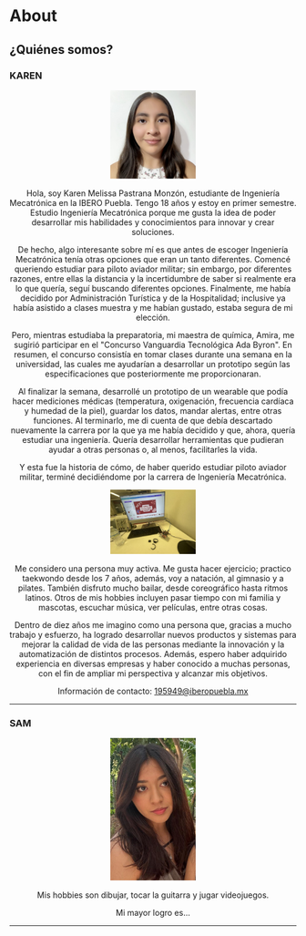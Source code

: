 # About

## ¿Quiénes somos?

### KAREN
<div align="center">
  <img src="../../assets/imgs/fotoAlumno.png" alt="Karen" width="150";">
  <p>
    Hola, soy Karen Melissa Pastrana Monzón, estudiante de Ingeniería Mecatrónica en la IBERO Puebla. Tengo 18 años y estoy en primer semestre. Estudio Ingeniería Mecatrónica porque me gusta la idea de poder desarrollar mis habilidades y conocimientos para innovar y crear soluciones.
   
De hecho, algo interesante sobre mí es que antes de escoger Ingeniería Mecatrónica tenía otras opciones que eran un tanto diferentes. Comencé queriendo estudiar para piloto aviador militar; sin embargo, por diferentes razones, entre ellas la distancia y la incertidumbre de saber si realmente era lo que quería, seguí buscando diferentes opciones. Finalmente, me había decidido por Administración Turística y de la Hospitalidad; inclusive ya había asistido a clases muestra y me habían gustado, estaba segura de mi elección.

Pero, mientras estudiaba la preparatoria, mi maestra de química, Amira, me sugirió participar en el "Concurso Vanguardia Tecnológica Ada Byron". En resumen, el concurso consistía en tomar clases durante una semana en la universidad, las cuales me ayudarían a desarrollar un prototipo según las especificaciones que posteriormente me proporcionaran.

Al finalizar la semana, desarrollé un prototipo de un wearable que podía hacer mediciones médicas (temperatura, oxigenación, frecuencia cardíaca y humedad de la piel), guardar los datos, mandar alertas, entre otras funciones. Al terminarlo, me di cuenta de que debía descartado nuevamente la carrera por la que ya me había decidido y que, ahora, quería estudiar una ingeniería. Quería desarrollar herramientas que pudieran ayudar a otras personas o, al menos, facilitarles la vida.

Y esta fue la historia de cómo, de haber querido estudiar piloto aviador militar, terminé decidiéndome por la carrera de Ingeniería Mecatrónica.  
 </p>
 <img src="../../assets/imgs/Image (1).jpeg" alt="Karen" width="150";">
 </p>
Me considero una persona muy activa. Me gusta hacer ejercicio; practico taekwondo desde los 7 años, además, voy a natación, al gimnasio y a pilates. También disfruto mucho bailar, desde coreográfico hasta ritmos latinos. Otros de mis hobbies incluyen pasar tiempo con mi familia y mascotas, escuchar música, ver películas, entre otras cosas.

</p>
</p>
Dentro de diez años me imagino como una persona que, gracias a mucho trabajo y esfuerzo, ha logrado desarrollar nuevos productos y sistemas para mejorar la calidad de vida de las personas mediante la innovación y la automatización de distintos procesos. Además, espero haber adquirido experiencia en diversas empresas y haber conocido a muchas personas, con el fin de ampliar mi perspectiva y alcanzar mis objetivos.
</p>


Información de contacto:
195949@iberopuebla.mx

</p>

</div>

---

### SAM
<div align="center">
  <img src="../../assets/imgs/Image.jpeg" alt="Sam" width="150";">
  <p>
    Mis hobbies son dibujar, tocar la guitarra y jugar videojuegos.
  </p>
  Mi mayor logro es...
</div>

---





